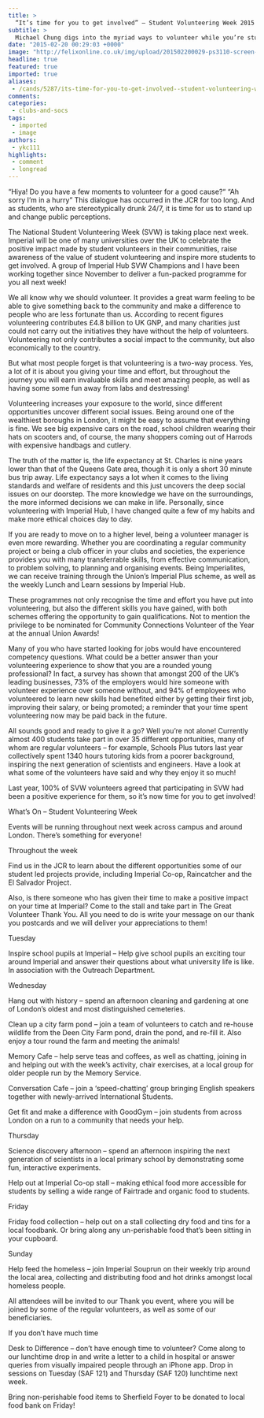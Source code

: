 ```yaml
---
title: >
  “It’s time for you to get involved” – Student Volunteering Week 2015
subtitle: >
  Michael Chung digs into the myriad ways to volunteer while you’re studying
date: "2015-02-20 00:29:03 +0000"
image: "http://felixonline.co.uk/img/upload/201502200029-ps3110-screen-shot-2015-02-20-at-00.28.51.png"
headline: true
featured: true
imported: true
aliases:
 - /cands/5287/its-time-for-you-to-get-involved--student-volunteering-week-2015
comments:
categories:
 - clubs-and-socs
tags:
 - imported
 - image
authors:
 - ykc111
highlights:
 - comment
 - longread
---
```


“Hiya! Do you have a few moments to volunteer for a good cause?“ “Ah sorry I’m in a hurry” This dialogue has occurred in the JCR for too long. And as students, who are stereotypically drunk 24/7, it is time for us to stand up and change public perceptions.

The National Student Volunteering Week (SVW) is taking place next week. Imperial will be one of many universities over the UK to celebrate the positive impact made by student volunteers in their communities, raise awareness of the value of student volunteering and inspire more students to get involved. A group of Imperial Hub SVW Champions and I have been working together since November to deliver a fun-packed programme for you all next week!

We all know why we should volunteer. It provides a great warm feeling to be able to give something back to the community and make a difference to people who are less fortunate than us. According to recent figures volunteering contributes £4.8 billion to UK GNP, and many charities just could not carry out the initiatives they have without the help of volunteers. Volunteering not only contributes a social impact to the community, but also economically to the country.

But what most people forget is that volunteering is a two-way process. Yes, a lot of it is about you giving your time and effort, but throughout the journey you will earn invaluable skills and meet amazing people, as well as having some some fun away from labs and destressing!

Volunteering increases your exposure to the world, since different opportunities uncover different social issues. Being around one of the wealthiest boroughs in London, it might be easy to assume that everything is fine. We see big expensive cars on the road, school children wearing their hats on scooters and, of course, the many shoppers coming out of Harrods with expensive handbags and cutlery.

The truth of the matter is, the life expectancy at St. Charles is nine years lower than that of the Queens Gate area, though it is only a short 30 minute bus trip away. Life expectancy says a lot when it comes to the living standards and welfare of residents and this just uncovers the deep social issues on our doorstep. The more knowledge we have on the surroundings, the more informed decisions we can make in life. Personally, since volunteering with Imperial Hub, I have changed quite a few of my habits and make more ethical choices day to day.

If you are ready to move on to a higher level, being a volunteer manager is even more rewarding. Whether you are coordinating a regular community project or being a club officer in your clubs and societies, the experience provides you with many transferrable skills, from effective communication, to problem solving, to planning and organising events. Being Imperialites, we can receive training through the Union’s Imperial Plus scheme, as well as the weekly Lunch and Learn sessions by Imperial Hub.

These programmes not only recognise the time and effort you have put into volunteering, but also the different skills you have gained, with both schemes offering the opportunity to gain qualifications. Not to mention the privilege to be nominated for Community Connections Volunteer of the Year at the annual Union Awards!

Many of you who have started looking for jobs would have encountered competency questions. What could be a better answer than your volunteering experience to show that you are a rounded young professional? In fact, a survey has shown that amongst 200 of the UK’s leading businesses, 73% of the employers would hire someone with volunteer experience over someone without, and 94% of employees who volunteered to learn new skills had benefited either by getting their first job, improving their salary, or being promoted; a reminder that your time spent volunteering now may be paid back in the future.

All sounds good and ready to give it a go? Well you’re not alone! Currently almost 400 students take part in over 35 different opportunities, many of whom are regular volunteers – for example, Schools Plus tutors last year collectively spent 1340 hours tutoring kids from a poorer background, inspiring the next generation of scientists and engineers. Have a look at what some of the volunteers have said and why they enjoy it so much!

Last year, 100% of SVW volunteers agreed that participating in SVW had been a positive experience for them, so it’s now time for you to get involved!

What’s On – Student Volunteering Week

Events will be running throughout next week across campus and around London. There’s something for everyone!

Throughout the week

Find us in the JCR to learn about the different opportunities some of our student led projects provide, including Imperial Co-op, Raincatcher and the El Salvador Project.

Also, is there someone who has given their time to make a positive impact on your time at Imperial? Come to the stall and take part in The Great Volunteer Thank You. All you need to do is write your message on our thank you postcards and we will deliver your appreciations to them!

Tuesday

Inspire school pupils at Imperial – Help give school pupils an exciting tour around Imperial and answer their questions about what university life is like. In association with the Outreach Department.

Wednesday

Hang out with history – spend an afternoon cleaning and gardening at one of London’s oldest and most distinguished cemeteries.

Clean up a city farm pond – join a team of volunteers to catch and re-house wildlife from the Deen City Farm pond, drain the pond, and re-fill it. Also enjoy a tour round the farm and meeting the animals!

Memory Cafe – help serve teas and coffees, as well as chatting, joining in and helping out with the week’s activity, chair exercises, at a local group for older people run by the Memory Service.

Conversation Cafe – join a ‘speed-chatting’ group bringing English speakers together with newly-arrived International Students.

Get fit and make a difference with GoodGym – join students from across London on a run to a community that needs your help.

Thursday

Science discovery afternoon – spend an afternoon inspiring the next generation of scientists in a local primary school by demonstrating some fun, interactive experiments.

Help out at Imperial Co-op stall – making ethical food more accessible for students by selling a wide range of Fairtrade and organic food to students.

Friday

Friday food collection – help out on a stall collecting dry food and tins for a local foodbank. Or bring along any un-perishable food that’s been sitting in your cupboard.

Sunday

Help feed the homeless – join Imperial Souprun on their weekly trip around the local area, collecting and distributing food and hot drinks amongst local homeless people.

All attendees will be invited to our Thank you event, where you will be joined by some of the regular volunteers, as well as some of our beneficiaries.

If you don’t have much time

Desk to Difference – don’t have enough time to volunteer? Come along to our lunchtime drop in and write a letter to a child in hospital or answer queries from visually impaired people through an iPhone app. Drop in sessions on Tuesday (SAF 121) and Thursday (SAF 120) lunchtime next week.

Bring non-perishable food items to Sherfield Foyer to be donated to local food bank on Friday!
